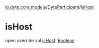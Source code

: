 [io.dyte.core.models](../index.md)/[DyteParticipant](index.md)/[isHost](is-host.md)

# isHost


open override val [isHost](is-host.md): [Boolean](https://kotlinlang.org/api/latest/jvm/stdlib/kotlin/-boolean/index.html)
